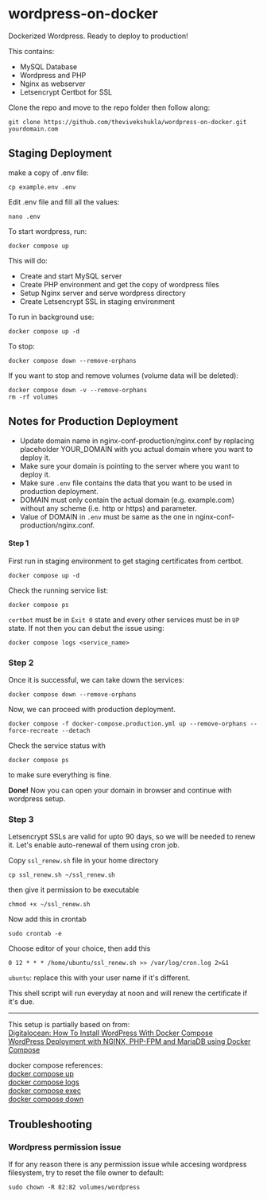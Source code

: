# wordpress-on-docker
Dockerized Wordpress. Ready to deploy to production!

This contains:
* MySQL Database
* Wordpress and PHP
* Nginx as webserver
* Letsencrypt Certbot for SSL

Clone the repo and move to the repo folder then follow along:
```
git clone https://github.com/thevivekshukla/wordpress-on-docker.git yourdomain.com
```

## Staging Deployment
make a copy of .env file:
```shell
cp example.env .env
```

Edit .env file and fill all the values:
```
nano .env
```

To start wordpress, run:
```
docker compose up
```

This will do:
* Create and start MySQL server
* Create PHP environment and get the copy of wordpress files
* Setup Nginx server and serve wordpress directory
* Create Letsencrypt SSL in staging environment

To run in background use:
```
docker compose up -d
```

To stop:
```
docker compose down --remove-orphans
```

If you want to stop and remove volumes (volume data will be deleted):
```
docker compose down -v --remove-orphans
rm -rf volumes
```


## Notes for Production Deployment

* Update domain name in nginx-conf-production/nginx.conf by replacing placeholder YOUR_DOMAIN with you actual domain where you want to deploy it.
* Make sure your domain is pointing to the server where you want to deploy it.
* Make sure `.env` file contains the data that you want to be used in production deployment.
* DOMAIN must only contain the actual domain (e.g. example.com) without any scheme (i.e. http or https) and parameter.
* Value of DOMAIN in `.env` must be same as the one in nginx-conf-production/nginx.conf.

#### Step 1
First run in staging environment to get staging certificates from certbot.
```
docker compose up -d
```

Check the running service list:
```
docker compose ps
```

`certbot` must be in `Exit 0` state and every other services must be in `UP` state. If not then you can debut the issue using:
```
docker compose logs <service_name>
```

### Step 2
Once it is successful, we can take down the services:
```
docker compose down --remove-orphans
```

Now, we can proceed with production deployment.
```
docker compose -f docker-compose.production.yml up --remove-orphans --force-recreate --detach
```

Check the service status with
```
docker compose ps
```
to make sure everything is fine.

**Done!** Now you can open your domain in browser and continue with wordpress setup.


### Step 3
Letsencrypt SSLs are valid for upto 90 days, so we will be needed to renew it. Let's enable auto-renewal of them using cron job.

Copy `ssl_renew.sh` file in your home directory
```
cp ssl_renew.sh ~/ssl_renew.sh
```
then give it permission to be executable
```
chmod +x ~/ssl_renew.sh
```
Now add this in crontab
```
sudo crontab -e
```
Choose editor of your choice, then add this
```
0 12 * * * /home/ubuntu/ssl_renew.sh >> /var/log/cron.log 2>&1
```
`ubuntu`: replace this with your user name if it's different.

This shell script will run everyday at noon and will renew the certificate if it's due.

---

This setup is partially based on from:  
[Digitalocean: How To Install WordPress With Docker Compose](https://www.digitalocean.com/community/tutorials/how-to-install-wordpress-with-docker-compose)  
[WordPress Deployment with NGINX, PHP-FPM and MariaDB using Docker Compose](https://medium.com/swlh/wordpress-deployment-with-nginx-php-fpm-and-mariadb-using-docker-compose-55f59e5c1a)

docker compose references:  
[docker compose up](https://docs.docker.com/engine/reference/commandline/compose_up/)  
[docker compose logs](https://docs.docker.com/engine/reference/commandline/compose_logs/)  
[docker compose exec](https://docs.docker.com/engine/reference/commandline/compose_exec/)  
[docker compose down](https://docs.docker.com/engine/reference/commandline/compose_down/)  

## Troubleshooting

### Wordpress permission issue

If for any reason there is any permission issue while accesing wordpress filesystem, try to reset the file owner to default:

```shell
sudo chown -R 82:82 volumes/wordpress
```


